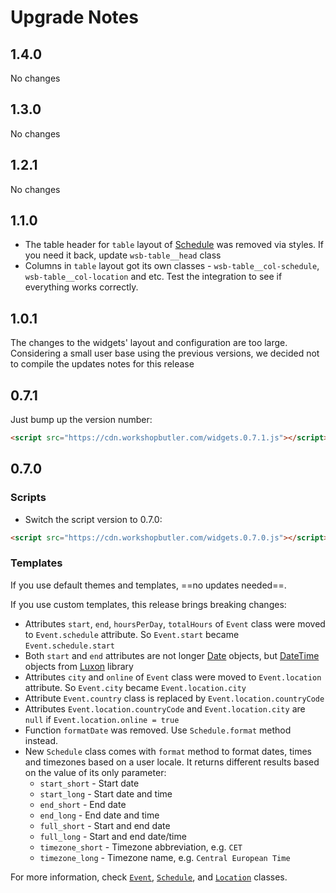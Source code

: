 # Upgrade Notes

## 1.4.0
No changes

## 1.3.0
No changes 

## 1.2.1
No changes 

## 1.1.0

* The table header for `table` layout of [Schedule](widgets/schedule.md) was removed via styles. If you need it back, update `wsb-table__head` class
* Columns in `table` layout got its own classes - `wsb-table__col-schedule`, `wsb-table__col-location` and etc. Test the integration to see if everything works correctly.

## 1.0.1
The changes to the widgets' layout and configuration are too large. Considering a small user base using the previous
versions, we decided not to compile the updates notes for this release

## 0.7.1
Just bump up the version number:
```html
<script src="https://cdn.workshopbutler.com/widgets.0.7.1.js"></script>
```

## 0.7.0

### Scripts
* Switch the script version to 0.7.0: 

```html
<script src="https://cdn.workshopbutler.com/widgets.0.7.0.js"></script>
```

### Templates
If you use default themes and templates, ==no updates needed==. 

If you use custom templates, this release brings breaking changes:

* Attributes `start`, `end`, `hoursPerDay`, `totalHours` of `Event` class were moved to `Event.schedule` attribute. So `Event.start` became `Event.schedule.start`
* Both `start` and `end` attributes are not longer [Date](https://www.w3schools.com/jsref/jsref_obj_date.asp) objects, but [DateTime](http://moment.github.io/luxon/docs/manual/tour.html) objects from [Luxon](https://moment.github.io/luxon/) library
* Attributes `city` and `online` of `Event` class were moved to `Event.location` attribute. So `Event.city` became `Event.location.city`
* Attribute `Event.country` class is replaced by `Event.location.countryCode`
* Attributes `Event.location.countryCode` and `Event.location.city` are `null` if `Event.location.online = true`
* Function `formatDate` was removed. Use `Schedule.format` method instead.
* New `Schedule` class comes with `format` method to format dates, times and timezones based on a user locale. It returns different results based on the value of its only parameter:
     *  `start_short` - Start date
     *  `start_long`  - Start date and time
     *  `end_short`   - End date
     *  `end_long`    - End date and time
     *  `full_short`  - Start and end date
     *  `full_long`   - Start and end date/time
     *  `timezone_short`  - Timezone abbreviation, e.g. `CET`
     *  `timezone_long`   - Timezone name, e.g. `Central European Time`

For more information, check [`Event`](https://github.com/workshopbutler/js-widgets/blob/master/src/models/Event.ts), [`Schedule`](https://github.com/workshopbutler/js-widgets/blob/master/src/models/Schedule.ts), and [`Location`](https://github.com/workshopbutler/js-widgets/blob/master/src/models/Location.ts) classes.

